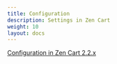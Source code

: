 ```yaml
---
title: Configuration 
description: Settings in Zen Cart 
weight: 10 
layout: docs
---
```


[Configuration in Zen Cart 2.2.x](/user/admin_pages/configuration/v2.2.0/)
